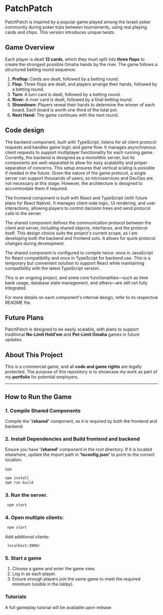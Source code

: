 # PatchPatch

PatchPatch is inspired by a popular game played among the Israeli poker community during poker trips between tournaments, using real playing cards and chips. This version introduces unique twists.

## Game Overview

Each player is dealt **12 cards**, which they must split into **three flops** to create the strongest possible Omaha hands by the river. The game follows a structured betting round sequence:

1. **Preflop:** Cards are dealt, followed by a betting round.
2. **Flop:** Three flops are dealt, and players arrange their hands, followed by a betting round.
3. **Turn:** A turn card is dealt, followed by a betting round.
4. **River:** A river card is dealt, followed by a final betting round.
5. **Showdown:** Players reveal their hands to determine the winner of each board. Each board is worth one-third of the total pot.
6. **Next Hand:** The game continues with the next round.

## Code design

The backend component, built with TypeScript, listens for all client protocol requests and handles game logic and game flow. It manages asynchronous client requests to support multiplayer functionality for each running game. Currently, the backend is designed as a monolithic server, but its components are well-separated to allow for easy scalability and proper separation of concerns. This setup ensures that vertical scaling is possible if needed in the future. Given the nature of the game protocol, a single server can support thousands of users, so microservices and DevOps are not necessary at this stage. However, the architecture is designed to accommodate them if required.

The frontend component is built with React and TypeScript (with future plans for React Native). It manages client-side logic, UI rendering, and user interactions, allowing players to control decision trees and send protocol calls to the server.

The shared component defines the communication protocol between the client and server, including shared objects, interfaces, and the protocol itself. This design choice suits the project's current scope, as I am developing both the backend and frontend solo. It allows for quick protocol changes during development.

The shared component is configured to compile twice: once in JavaScript for React compatibility and once in TypeScript for backend use. This is a temporary but convenient solution to support React while maintaining compatibility with the latest TypeScript version.

This is an ongoing project, and some core functionalities—such as time bank usage, database state management, and others—are still not fully integrated.

For more details on each component's internal design, refer to its respective README file.

## Future Plans

PatchPatch is designed to be easily scalable, with plans to support traditional **No-Limit Hold'em** and **Pot-Limit Omaha** games in future updates.

## About This Project

This is a commercial game, and all **code and game rights** are legally protected. The purpose of this repository is to showcase my work as part of my **portfolio** for potential employers.

---

## How to Run the Game

### 1. Compile Shared Components

Compile the **'/shared'** component, as it is required by both the frontend and backend.

### 2. Install Dependencies and Build frontend and backend

Ensure you have **'/shared'** component in the root directory. If it is located elsewhere, update the import path in **'tsconfig.json'** to point to the correct location.

run

```bash
npm install
npm run build
```

### 3. Run the server.

```bash
 npm start
```

### 4. Open multiple clients:

```bash
 npm start
```

Add additional clients:

```bash
 localhost:3000/
```

### 5. Start a game

1. Choose a game and enter the game view.
2. Log in as each player.
3. Ensure enough players join the same game to meet the required minimum (visible in the lobby).

### Tutorials

A full gameplay tutorial will be available upon release.
